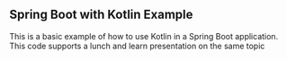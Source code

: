 ## Spring Boot with Kotlin Example

This is a basic example of how to use Kotlin in a Spring Boot application. This code supports a lunch and learn presentation on the same topic